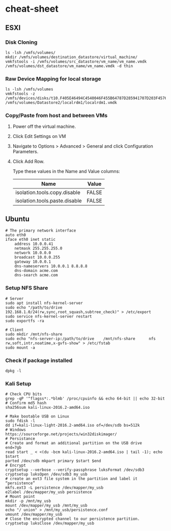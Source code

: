 # cheat-sheet

## ESXI
### Disk Cloning
```shell
ls -lsh /vmfs/volumes/
mkdir /vmfs/volumes/destination_datastore/virtual_machine/
vmkfstools -i /vmfs/volumes/src_datastore/vm_name/vm_name.vmdk /vmfs/volumes/dst_datastore/vm_name/vm_name.vmdk -d thin
```

### Raw Device Mapping for local storage
```shell
ls -lsh /vmfs/volumes
vmkfstools -z /vmfs/devices/disks/t10.F405E46494C4540046F455B64787D285941707D203F45765 /vmfs/volumes/Datastore2/localrdm1/localrdm1.vmdk
```

### Copy/Paste from host and between VMs
1. Power off the virtual machine.
2. Click Edit Settings on VM
3. Navigate to Options > Advanced > General and click Configuration Parameters.
4. Click Add Row.  

    Type these values in the Name and Value columns:
    
    | Name                              | Value |
    | --------------------------------- |:-----:|
    | isolation.tools.copy.disable      | FALSE |
    | isolation.tools.paste.disable     | FALSE |



## Ubuntu
```shell
# The primary network interface
auto eth0
iface eth0 inet static
    address 10.0.0.41
    netmask 255.255.255.0
    network 10.0.0.0
    broadcast 10.0.0.255
    gateway 10.0.0.1
    dns-nameservers 10.0.0.1 8.8.8.8
    dns-domain acme.com
    dns-search acme.com
```
### Setup NFS Share
```shell
# Server
sudo apt install nfs-kernel-server
sudo echo "/path/to/drive     192.168.1.0/24(rw,sync,root_squash,subtree_check)" > /etc/export
sudo service nfs-kernel-server restart
sudo exportfs -ra

# Client
sudo mkdir /mnt/nfs-share
sudo echo "nfs-server-ip:/path/to/drive    /mnt/nfs-share      nfs       rw,soft,intr,noatime,x-gvfs-show" > /etc/fstab
sudo mount -a
```

### Check if package installed
```shell
dpkg -l
```

### Kali Setup
```shell
# Check CPU bits
grep -qP '^flagss*:.*blmb' /proc/cpuinfo && echo 64-bit || echo 32-bit
# Confirm md5 hash
sha256sum kali-linux-2016.2-amd64.iso

# Make bootable USB on Linux
sudo fdisk -l
dd if=kali-linux-light-2016.2-amd64.iso of=/dev/sdb bs=512k
# Windows
https://sourceforge.net/projects/win32diskimager/
# Persistance
# Create and format an additional partition on the USB drive
end=7gb
read start _ < <(du -bcm kali-linux-2016.2-amd64.iso | tail -1); echo $start
parted /dev/sdb mkpart primary $start $end
# Encrypt
cryptsetup --verbose --verify-passphrase luksFormat /dev/sdb3
cryptsetup luksOpen /dev/sdb3 my_usb
# create an ext3 file system in the partition and label it “persistence”
mkfs.ext3 -L persistence /dev/mapper/my_usb
e2label /dev/mapper/my_usb persistence
# Mount point
mkdir -p /mnt/my_usb
mount /dev/mapper/my_usb /mnt/my_usb
echo "/ union" > /mnt/my_usb/persistence.conf
umount /dev/mapper/my_usb
# Close the encrypted channel to our persistence partition.
cryptsetup luksClose /dev/mapper/my_usb


